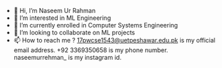 - 👋 Hi, I’m Naseem Ur Rahman
- 👀 I’m interested in ML Engineering
- 🌱 I’m currently enrolled in Computer Systems Engineering 
- 💞️ I’m looking to collaborate on ML projects
- 📫 How to reach me ?
     17pwcse1543@uetpeshawar.edu.pk is my official email address.
     +92 3369350658 is my phone number.
     naseemurrehman_ is my instagram id.

<!---
NaseemUrRahman1543/NaseemUrRahman1543 is a ✨ special ✨ repository because its `README.md` (this file) appears on your GitHub profile.
You can click the Preview link to take a look at your changes.
--->
